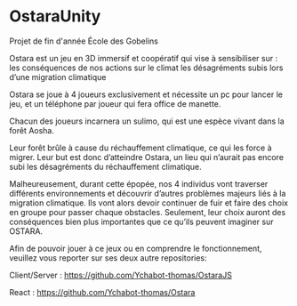 # OstaraUnity

Projet de fin d'année École des Gobelins

Ostara est un jeu en 3D immersif et coopératif qui vise à sensibiliser sur : les conséquences de nos actions sur le climat les désagréments subis lors d’une migration climatique

Ostara se joue à 4 joueurs exclusivement et nécessite un pc pour lancer le jeu, et un téléphone par joueur qui fera office de manette.

Chacun des joueurs incarnera un sulimo, qui est une espèce vivant dans la forêt Aosha.

Leur forêt brûle à cause du réchauffement climatique, ce qui les force à migrer. Leur but est donc d’atteindre Ostara, un lieu qui n’aurait pas encore subi les désagréments du réchauffement climatique.

Malheureusement, durant cette épopée, nos 4 individus vont traverser différents environnements et découvrir d’autres problèmes majeurs liés à la migration climatique. Ils vont alors devoir continuer de fuir et faire des choix en groupe pour passer chaque obstacles. Seulement, leur choix auront des conséquences bien plus importantes que ce qu’ils peuvent imaginer sur OSTARA.

Afin de pouvoir jouer à ce jeux ou en comprendre le fonctionnement, veuillez vous reporter sur ses deux autre repositories:

Client/Server : https://github.com/Ychabot-thomas/OstaraJS

React : https://github.com/Ychabot-thomas/Ostara
